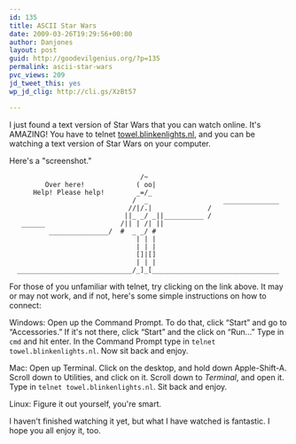 ```yaml
---
id: 135
title: ASCII Star Wars
date: 2009-03-26T19:29:56+00:00
author: Danjones
layout: post
guid: http://goodevilgenius.org/?p=135
permalink: ascii-star-wars
pvc_views: 209
jd_tweet_this: yes
wp_jd_clig: http://cli.gs/XzBt57

---
```

I just found a text version of Star Wars that you can watch online. It's AMAZING! You have to telnet [towel.blinkenlights.nl](telnet://towel.blinkenlights.nl), and you can be watching a text version of Star Wars on your computer.

Here's a "screenshot."

                                     /~
             Over here!             ( oo|
          Help! Please help!        _=/_
                                   /  _                   ______________
                                  //|/.|              /
                                 ||_ _/ _||__________ /
       ______                   /|| | /| ||
              _______________/  #  _ _/ #
                                    | | |
                                    | | |
                                    []|[]
                                    | | |
      _____________________________/_]_[________________________________

For those of you unfamiliar with telnet, try clicking on the link above. It may or may not work, and if not, here's some simple instructions on how to connect:

Windows: Open up the Command Prompt. To do that, click &#8220;Start&#8221; and go to &#8220;Accessories.&#8221; If it's not there, click &#8220;Start&#8221; and the click on &#8220;Run&#8230;&#8221; Type in `cmd` and hit enter. In the Command Prompt type in `telnet towel.blinkenlights.nl`. Now sit back and enjoy.

Mac: Open up Terminal. Click on the desktop, and hold down Apple-Shift-A. Scroll down to Utilities, and click on it. Scroll down to _Terminal_, and open it. Type in `telnet towel.blinkenlights.nl`. Sit back and enjoy.

Linux: Figure it out yourself, you're smart.

I haven't finished watching it yet, but what I have watched is fantastic. I hope you all enjoy it, too.
